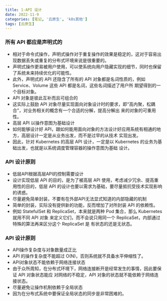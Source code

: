```yaml
---
title: 1-API 设计
date: 2022-11-9
categories: [笔记, '云原生', 'k8s其他']
tags: [云原生]
---
```



### 所有 API 都应是声明式的
* 相对于命令式操作，声明式操作对于重复操作的效果是稳定的，这对于容易出现数据丢失或重复的分布式环境来说是很重要的。
* 声明式操作更易被用户使用，可以使系统向用户隐藏实现的细节，同时也保留了系统未来持续优化的可能性。
* 此外，声明式的 API 还隐含了所有的 API 对象都是名词性质的，例如 Service、Volume 这些 API 都是名词，这些名词描述了用户所
期望得到的一个目标对象。
* API 对象是彼此互补而且可组合的
* 这实际上鼓励 API 对象尽量实现面向对象设计时的要求，即“高内聚，松耦合”，对业务相关的概念有一个合适的分解，提高分解出
来的对象的可重用性。
* 高层 API 以操作意图为基础设计
* 如何能够设计好 API，跟如何能用面向对象的方法设计好应用系统有相通的地方，高层设计一定是从业务出发，而不是过早的从技术
实现出发。
* 因此，针对 Kubernetes 的高层 API 设计，一定是以 Kubernetes 的业务为基础出发，也就是以系统调度管理容器的操作意图为基础 设计。

### API 设计原则
* 低层API根据高层API的控制需要设计
* 设计实现低层 API 的目的，是为了被高层 API 使用，考虑减少冗余、提高重用性的目的，低层 API
的设计也要以需求为基础，要尽量抵抗受技术实现影响的诱惑。
* 尽量避免简单封装，不要有在外部API无法显式知道的内部隐藏的机制
* 简单的封装，实际没有提供新的功能，反而增加了对所封装 API 的依赖性。
* 例如 StatefulSet 和 ReplicaSet，本来就是两种 Pod 集合，那么 Kubernetes 就用不同 API 对象 来定义它们，而不会说只用同一个 ReplicaSet，内部通过特殊的算法再来区分这个 ReplicaSet 是 有状态的还是无状态。

### API 设计原则
* API操作复杂度与对象数量成正比
* API 的操作复杂度不能超过 O(N)，否则系统就不具备水平伸缩性了。
* API对象状态不能依赖于网络连接状态
* 由于众所周知，在分布式环境下，网络连接断开是经常发生的事情，因此要保证 API 对象状态能应
对网络的不稳定，API 对象的状态就不能依赖于网络连接状态。
* 尽量避免让操作机制依赖于全局状态
* 因为在分布式系统中要保证全局状态的同步是非常困难的。
